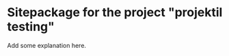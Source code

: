 Sitepackage for the project "projektil testing"
==============================================================

Add some explanation here.
